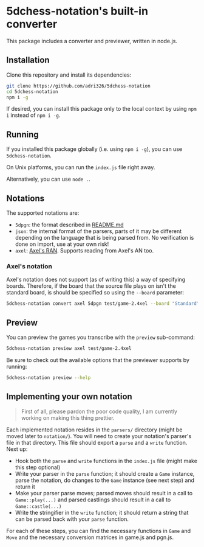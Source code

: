 # 5dchess-notation's built-in converter

This package includes a converter and previewer, written in node.js.

## Installation

Clone this repository and install its dependencies:

```sh
git clone https://github.com/adri326/5dchess-notation
cd 5dchess-notation
npm i -g
```
If desired, you can install this package only to the local context by using `npm i` instead of `npm i -g`.

## Running

If you installed this package globally (i.e. using `npm i -g`), you can use `5dchess-notation`.

On Unix platforms, you can run the `index.js` file right away.

Alternatively, you can use `node .`.

## Notations

The supported notations are:

- `5dpgn`: the format described in [README.md](README.md)
- `json`: the internal format of the parsers, parts of it may be different depending on the language that is being parsed from. No verification is done on import, use at your own risk!
- `axel`: [Axel's RAN](https://docs.google.com/document/d/1G456NzkPc_ZsAj3HBpdTZuTP3tP-g1k98GdoRE38E5A/view). Supports reading from Axel's AN too.

### Axel's notation

Axel's notation does not support (as of writing this) a way of specifying boards.
Therefore, if the board that the source file plays on isn't the standard board, is should be specified so using the `--board` parameter:

```sh
5dchess-notation convert axel 5dpgn test/game-2.4xel --board "Standard"
```

## Preview

You can preview the games you transcribe with the `preview` sub-command:

```sh
5dchess-notation preview axel test/game-2.4xel
```

Be sure to check out the available options that the previewer supports by running:

```sh
5dchess-notation preview --help
```

## Implementing your own notation

> First of all, please pardon the poor code quality, I am currently working on making this thing prettier.

Each implemented notation resides in the `parsers/` directory (might be moved later to `notation/`).
You will need to create your notation's parser's file in that directory. This file should export a `parse` and a `write` function.
Next up:

- Hook both the `parse` and `write` functions in the `index.js` file (might make this step optional)
- Write your parser in the `parse` function; it should create a `Game` instance, parse the notation, do changes to the `Game` instance (see next step) and return it
- Make your parser parse moves; parsed moves should result in a call to `Game::play(...)` and parsed castlings should result in a call to `Game::castle(...)`
- Write the stringifier in the `write` function; it should return a string that can be parsed back with your `parse` function.

For each of these steps, you can find the necessary functions in `Game` and `Move` and the necessary conversion matrices in game.js and pgn.js.
